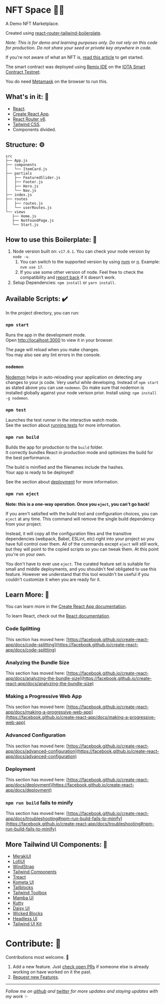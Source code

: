 # NFT Space 🧑‍💻 

A Demo NFT Marketplace.

Created using [react-router-tailwind-boilerplate](https://github.com/anistark/react-router-tailwind-boilerplate).

*Note: This is for demo and learning purposes only. Do not rely on this code for production. Do not share your seed or private key anywhere in code.*

If you're not aware of what an NFT is, [read this article](https://blog.anirudha.dev/what-is-nft) to get started.

The smart contract was deployed using [Remix IDE](https://remix.ethereum.org/) on the [IOTA Smart Contract Testnet](https://wiki.iota.org/smart-contracts/guide/chains_and_nodes/testnet#endpoints).

You do need [Metamask](https://metamask.io/) on the browser to run this.

## What's in it: 💼 
- [React](https://reactjs.org/).
- [Create React App](https://github.com/facebook/create-react-app).
- [React Router v6](https://reactrouter.com/).
- [Tailwind CSS](https://tailwindcss.com/).
- Components divided.

## Structure: ⚙️
```
src
├── App.js
├── components
│   └── ItemCard.js
├── partials
│   ├── FeaturedSlider.js
│   ├── Footer.js
│   ├── Hero.js
│   └── Nav.js
├── index.js
├── routes
│   ├── routes.js
│   └── userRoutes.js
└── views
   ├── Home.js
   ├── NotFoundPage.js
   └── Start.js
```



## How to use this Boilerplate: 🔧
1. Node version built on: `v17.0.1`. You can check your node version by `node -v`.
   1. You can switch to the supported version by using [nvm](https://github.com/nvm-sh/nvm) or [n](https://github.com/tj/n). Example: `nvm use 17`.
   2. If you use some other version of node. Feel free to check the compatibility and [report back](https://github.com/anistark/react-router-tailwind-boilerplate/issues/new/choose) if it doesn't work.
2. Setup Dependencies: `npm install` or `yarn install`.

## Available Scripts: ✔️

In the project directory, you can run:

### `npm start`

Runs the app in the development mode.\
Open [http://localhost:3000](http://localhost:3000) to view it in your browser.

The page will reload when you make changes.\
You may also see any lint errors in the console.

### `nodemon`
[Nodemon](https://nodemon.io/) helps in auto-reloading your application on detecting any changes to your js code. Very useful while developing. Instead of `npm start` as stated above you can use `nodemon`. Do make sure that nodemon is installed globally against your node verison prior. Install using: `npm install -g nodemon`.

### `npm test`

Launches the test runner in the interactive watch mode.\
See the section about [running tests](https://facebook.github.io/create-react-app/docs/running-tests) for more information.

### `npm run build`

Builds the app for production to the `build` folder.\
It correctly bundles React in production mode and optimizes the build for the best performance.

The build is minified and the filenames include the hashes.\
Your app is ready to be deployed!

See the section about [deployment](https://facebook.github.io/create-react-app/docs/deployment) for more information.

### `npm run eject`

**Note: this is a one-way operation. Once you `eject`, you can't go back!**

If you aren't satisfied with the build tool and configuration choices, you can `eject` at any time. This command will remove the single build dependency from your project.

Instead, it will copy all the configuration files and the transitive dependencies (webpack, Babel, ESLint, etc) right into your project so you have full control over them. All of the commands except `eject` will still work, but they will point to the copied scripts so you can tweak them. At this point you're on your own.

You don't have to ever use `eject`. The curated feature set is suitable for small and middle deployments, and you shouldn't feel obligated to use this feature. However we understand that this tool wouldn't be useful if you couldn't customize it when you are ready for it.

## Learn More: 📜

You can learn more in the [Create React App documentation](https://facebook.github.io/create-react-app/docs/getting-started).

To learn React, check out the [React documentation](https://reactjs.org/).

### Code Splitting

This section has moved here: [https://facebook.github.io/create-react-app/docs/code-splitting](https://facebook.github.io/create-react-app/docs/code-splitting)

### Analyzing the Bundle Size

This section has moved here: [https://facebook.github.io/create-react-app/docs/analyzing-the-bundle-size](https://facebook.github.io/create-react-app/docs/analyzing-the-bundle-size)

### Making a Progressive Web App

This section has moved here: [https://facebook.github.io/create-react-app/docs/making-a-progressive-web-app](https://facebook.github.io/create-react-app/docs/making-a-progressive-web-app)

### Advanced Configuration

This section has moved here: [https://facebook.github.io/create-react-app/docs/advanced-configuration](https://facebook.github.io/create-react-app/docs/advanced-configuration)

### Deployment

This section has moved here: [https://facebook.github.io/create-react-app/docs/deployment](https://facebook.github.io/create-react-app/docs/deployment)

### `npm run build` fails to minify

This section has moved here: [https://facebook.github.io/create-react-app/docs/troubleshooting#npm-run-build-fails-to-minify](https://facebook.github.io/create-react-app/docs/troubleshooting#npm-run-build-fails-to-minify)

## More Tailwind UI Components: 🎨
- [MerakiUI](https://merakiui.com/components/#)
- [LofiUI](https://lofiui.co/)
- [WindStrap](https://windstrap.netlify.app/)
- [Tailwind Components](https://tailwindcomponents.com/components)
- [Treact](https://treact.owaiskhan.me/)
- [Kometa UI](https://kitwind.io/products/kometa/components)
- [Tailblocks](https://tailblocks.cc/)
- [Tailwind Toolbox](https://www.tailwindtoolbox.com/starter-components)
- [Mamba UI](https://mambaui.com/components)
- [Kutty](https://kutty.netlify.app/components/)
- [Daisy UI](https://daisyui.com/components/button)
- [Wicked Blocks](https://blocks.wickedtemplates.com/#elements)
- [Headless UI](https://headlessui.dev/)
- [Tailwind UI Kit](https://tailwinduikit.com/components/E-commerce/Components/footers)

# Contribute: 🙌 
Contributions most welcome. 🙏
1. Add a new feature. Just [check open PRs](https://github.com/anistark/nftspace/pulls) if someone else is already working on have worked on it the past.
2. [Request new Features](https://github.com/anistark/nftspace/issues/new/choose).

---

*Follow me on [github](https://github.com/anistark) and [twitter](https://twitter.com/kranirudha) for more updates and staying updates with my work ✨*
